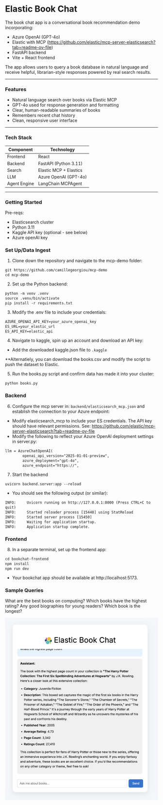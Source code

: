 # Elastic Book Chat

The book chat app is a conversational book recommendation demo incorporating:

- Azure OpenAI (GPT-4o)
- Elastic with MCP (https://github.com/elastic/mcp-server-elasticsearch?tab=readme-ov-file)
- FastAPI backend
- Vite + React frontend

The app allows users to query a book database in natural language and receive helpful, librarian-style responses powered by real search results.

---

### Features

- Natural language search over books via Elastic MCP
- GPT-4o used for response generation and formatting
- Clear, human-readable summaries of books
- Remembers recent chat history
- Clean, responsive user interface

---

### Tech Stack

| Component    | Technology                  |
|--------------|-----------------------------|
| Frontend     | React                |
| Backend      | FastAPI (Python 3.11)       |
| Search       | Elastic MCP + Elastics |
| LLM          | Azure OpenAI (GPT-4o)       |
| Agent Engine | LangChain MCPAgent          |

---

### Getting Started

Pre-reqs: 
- Elasticsearch cluster
- Python 3.11
- Kaggle API key (optional - see below)
- Azure openAI key

### Set Up/Data Ingest

1. Clone down the repository and navigate to the mcp-demo folder:

```
git https://github.com/camillegeorgiou/mcp-demo
cd mcp-demo
```

2. Set up the Python backend:

```
python -m venv .venv
source .venv/bin/activate
pip install -r requirements.txt
```

3. Modify the .env file to include your credentials:

```
AZURE_OPENAI_API_KEY=your_azure_openai_key
ES_URL=your_elastic_url
ES_API_KEY=elastic_api
```

4. Navigate to kaggle, spin up an account and download an API key:
- Add the downloaded kaggle.json file to `.kaggle`

**Alternatiely, you can download the books.csv and modify the script to push the dataset to Elastic.

5. Run the books.py script and confirm data has made it into your cluster:

```
python books.py
```

### Backend 

6. Configure the mcp server in: `backend/elasticsearch_mcp.json` and establish the connection to your Azure endpoint:

- Modify elasticsearch_mcp to include your ES credentials. The API key should have relevant permissions. See: https://github.com/elastic/mcp-server-elasticsearch?tab=readme-ov-file
- Modify the following to reflect your Azure OpenAI deployment settings in server.py:

```
llm = AzureChatOpenAI(
        openai_api_version="2025-01-01-preview",
        azure_deployment="gpt-4o",
        azure_endpoint="https://",
```

7. Start the backend

```
uvicorn backend.server:app --reload
```

- You should see the following output (or similar):
```
INFO:     Uvicorn running on http://127.0.0.1:8000 (Press CTRL+C to quit)
INFO:     Started reloader process [15448] using StatReload
INFO:     Started server process [15450]
INFO:     Waiting for application startup.
INFO:     Application startup complete.
```

### Frontend

8. In a separate terminal, set up the frontend app:

```
cd bookchat-frontend 
npm install
npm run dev
```

- Your bookchat app should be available at http://localhost:5173.

### Sample Queries
What are the best books on computing?
Which books have the highest rating?
Any good biographies for young readers?
Which book is the longest?

![image](demo.png)



